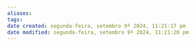 ```yaml
---
aliases: 
tags: 
date created: segunda-feira, setembro 9º 2024, 11:21:17 pm
date modified: segunda-feira, setembro 9º 2024, 11:21:20 pm
---
```

